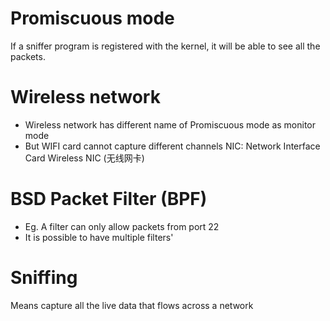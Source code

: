# Promiscuous mode 
If a sniffer program is registered with the kernel, it will be able to see all the packets.

# Wireless network 
- Wireless network has different name of Promiscuous mode as monitor mode
- But WIFI card cannot capture different channels
NIC: Network Interface Card
Wireless NIC (无线网卡)

# BSD Packet Filter (BPF)
- Eg. A filter can only allow packets from port 22
- It is possible to have multiple filters'
# Sniffing
Means capture all the live data that flows across a network

